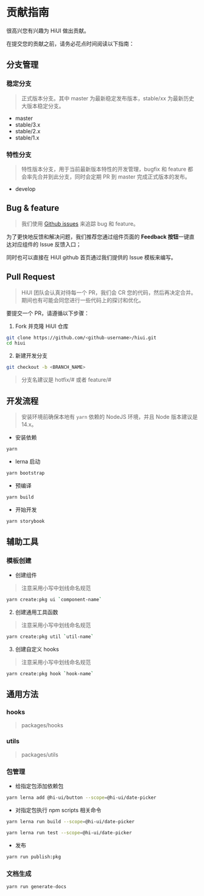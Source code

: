 # 贡献指南

很高兴您有兴趣为 HiUI 做出贡献。

在提交您的贡献之前，请务必花点时间阅读以下指南：

## 分支管理

### 稳定分支

> 正式版本分支。其中 master 为最新稳定发布版本，stable/xx 为最新历史大版本稳定分支。

- master
- stable/3.x
- stable/2.x
- stable/1.x

### 特性分支

> 特性版本分支，用于当前最新版本特性的开发管理，bugfix 和 feature 都会率先合并到此分支，同时会定期 PR 到 master 完成正式版本的发布。

- develop

## Bug & feature

> 我们使用 [Github issues](https://github.com/XiaoMi/hiui/issues) 来追踪 bug 和 feature。

为了更快地反馈和解决问题，我们推荐您通过组件页面的 **Feedback 按钮**一键直达对应组件的 Issue 反馈入口；

同时也可以直接在 HiUI github 首页通过我们提供的 Issue 模板来编写。

## Pull Request

> HiUI 团队会认真对待每一个 PR，我们会 CR 您的代码，然后再决定合并。期间也有可能会同您进行一些代码上的探讨和优化。

要提交一个 PR，请遵循以下步骤：

1. Fork 并克隆 HiUI 仓库

```bash
git clone https://github.com/<github-username>/hiui.git
cd hiui
```

2. 新建开发分支

```bash
git checkout -b <BRANCH_NAME>
```

> 分支名建议是 hotfix/#<IssueId> 或者 feature/#<IssueId>

## 开发流程

> 安装环境前确保本地有 `yarn` 依赖的 NodeJS 环境，并且 Node 版本建议是 14.x。

- 安装依赖

```sh
yarn
```

- lerna 启动

```sh
yarn bootstrap
```

- 预编译

```sh
yarn build
```

- 开始开发

```sh
yarn storybook
```

## 辅助工具

### 模板创建

- 创建组件

> 注意采用小写中划线命名规范

```sh
yarn create:pkg ui `component-name`
```

2. 创建通用工具函数

> 注意采用小写中划线命名规范

```sh
yarn create:pkg util `util-name`
```

3. 创建自定义 hooks

> 注意采用小写中划线命名规范

```sh
yarn create:pkg hook `hook-name`
```

## 通用方法

### hooks

> packages/hooks

### utils

> packages/utils

### 包管理

- 给指定包添加依赖包

```sh
yarn lerna add @hi-ui/button --scope=@hi-ui/date-picker
```

- 对指定包执行 npm scripts 相关命令

```sh
yarn lerna run build --scope=@hi-ui/date-picker

yarn lerna run test --scope=@hi-ui/date-picker
```

- 发布

```sh
yarn run publish:pkg
```

### 文档生成

```sh
yarn run generate-docs
```
